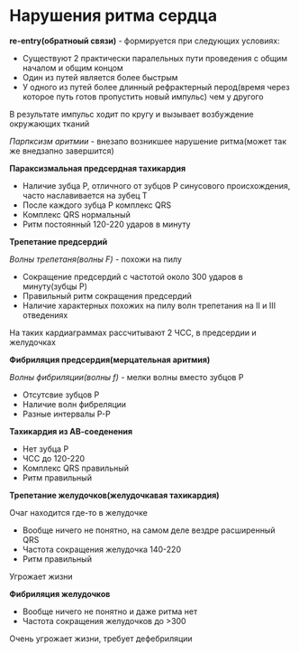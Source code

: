 # Нарушения ритма сердца
**re-entry(обратноый связи)** - формируется при следующих условиях:
* Существуют 2 практически паралельных пути проведения с общим началом и общим концом
* Один из путей является более быстрым
* У одного из путей более длинный рефрактерный перод(время через которое путь готов пропустить новый импульс) чем у другого

В результате импульс ходит по кругу и вызывает возбуждение окружающих тканий


*Парпксизм аритмии* - внезапо возникшее нарушение ритма(может так же внедзапно завершится)

**Параксизмальная предсердная тахикардия**
* Наличие зубца P, отличного от зубцов P синусового происхождения, часто наславивается на зубец T
* После каждого зубца P комплекс QRS
* Комплекс QRS нормальный
* Ритм постоянный 120-220 ударов в минуту

**Трепетание предсердий**

*Волны трепетаня(волны F)* - похожи на пилу

* Сокращение предсердий с частотой около 300 ударов в минуту(зубцы P)
* Правильный ритм сокращения предсердий
* Наличие характерных похожих на пилу волн трепетания на II и III отведениях

На таких кардиаграммах рассчитывают 2 ЧСС, в предсердии и желудочках

**Фибриляция предсердия(мерцательная аритмия)**

*Волны фибриляции(волны f)* - мелки волны вместо зубцов P

* Отсутсвие зубцов P
* Наличие волн фибреляции
* Разные интервалы P-P

**Тахикардия из АВ-соеденения**
* Нет зубца Р
* ЧСС до 120-220
* Комплекс QRS правильный
* Ритм правильный

**Трепетание желудочков(желудочкавая тахикардия)**

Очаг находится где-то в желудочке
* Вообще ничего не понятно, на самом деле вездре расширенный QRS
* Частота сокращения желудочка 140-220
* Ритм правильный

Угрожает жизни

**Фибриляция желудочков**
* Вообще ничего не понятно и даже ритма нет
* Частота сокращения желудочков до >300

Очень угрожает жизни, требует дефебриляции